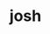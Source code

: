 ---
category: 4-letters
denotation: null
name: josh
reference_link: https://www.etymonline.com/word/josh
root_language: null
root_name: null
title: josh
type: free
word_sums:
- respelling: josh
  sum: 'Josh + '
---